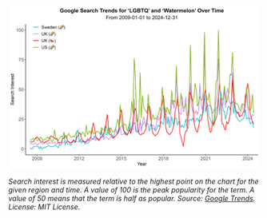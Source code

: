 ![](Figure.png)

*Search interest is measured relative to the highest point on the chart for the given region and time. A value of 100 is the peak popularity for the term. A value of 50 means that the term is half as popular. Source: [Google Trends](https://trends.google.com/trends/explore?date=2009-01-01%202024-12-31,2009-01-01%202024-12-31,2009-01-01%202024-12-31,2009-01-01%202024-12-31&geo=GB,SE,US,GB&q=%2Fm%2F0hn10,%2Fm%2F0hn10,%2Fm%2F0hn10,%2Fm%2F0kpqd&hl=en-GB). License: MIT License.*

